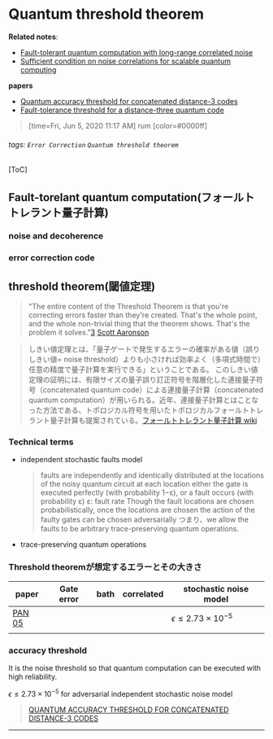 # Quantum threshold theorem

**Related notes**: 
- [Fault-tolerant quantum computation with long-range correlated noise](https://github.com/rum-yasuhiro/papers/blob/main/Fault-tolerant%20quantum%20computation%20with%20long-range%20correlated%20noise.md#fault-tolerant-quantum-computation-with-long-range-correlated-noise)
- [Sufficient condition on noise correlations for scalable quantum computing](https://github.com/rum-yasuhiro/papers/blob/main/Sufficient%20condition%20on%20noise%20correlations%20for%20scalable%20quantum%20computing.md#sufficient-condition-on-noise-correlations-for-scalable-quantum-computing)


**papers**
- [Quantum accuracy threshold for concatenated distance-3 codes](https://arxiv.org/abs/quant-ph/0504218)
- [Fault-tolerance threshold for a distance-three quantum code](https://arxiv.org/abs/quant-ph/0509203)


> [time=Fri, Jun 5, 2020 11:17 AM] 
> rum
> [color=#0000ff]

###### tags: `Error Correction` `Quantum threshold theorem`

[ToC]

## Fault-torelant quantum computation(フォールトトレラント量子計算)

### noise and decoherence
### error correction code


## threshold theorem(閾値定理)

> "The entire content of the Threshold Theorem is that you're correcting errors faster than they're created. That's the whole point, and the whole non-trivial thing that the theorem shows. That's the problem it solves."[3]
> [Scott Aaronson](https://en.wikipedia.org/wiki/Scott_Aaronson)

> しきい値定理とは、「量子ゲートで発生するエラーの確率がある値（誤りしきい値= noise threshold）よりも小さければ効率よく（多項式時間で）任意の精度で量子計算を実行できる」ということである。
> このしきい値定理の証明には、有限サイズの量子誤り訂正符号を階層化した連接量子符号（concatenated quantum code）による連接量子計算（concatenated quantum computation）が用いられる。近年、連接量子計算とはことなった方法である、トポロジカル符号を用いたトポロジカルフォールトトレラント量子計算も提案されている。[フォールトトレラント量子計算 wiki]

### Technical terms

- independent stochastic faults model
	> faults are independently and identically distributed at the locations of the noisy quantum circuit
	> at each location either the gate is executed perfectly (with probability 1−ε), or a fault occurs (with probability ε)
	> ε: fault rate
	> Though the fault locations are chosen probabilistically, once the locations are chosen the action of the faulty gates can be chosen adversarially
	> つまり、we allow the faults to be arbitrary trace-preserving quantum operations.


- trace-preserving quantum operations

### Threshold theoremが想定するエラーとその大きさ

| paper | Gate error | bath | correlated | stochastic noise model | 
| ----- | ---------- | ---- | ---------- | --- |
|[PAN 05][QUANTUM ACCURACY THRESHOLD FOR CONCATENATED DISTANCE-3 CODES]| ||| $\epsilon \leq 2.73 \times 10^{-5}$ |
||||||

### accuracy threshold
It is the noise threshold so that quantum computation can be executed with high reliability.

$\epsilon \leq 2.73 \times 10^{-5}$ for adversarial independent stochastic noise model
> [QUANTUM ACCURACY THRESHOLD FOR CONCATENATED DISTANCE-3 CODES]





<!-- Refs -->
[3]: https://www.scottaaronson.com/democritus/lec14.html
[フォールトトレラント量子計算 wiki]:https://ja.wikipedia.org/wiki/%E3%83%95%E3%82%A9%E3%83%BC%E3%83%AB%E3%83%88%E3%83%88%E3%83%AC%E3%83%A9%E3%83%B3%E3%83%88%E9%87%8F%E5%AD%90%E8%A8%88%E7%AE%97

[QUANTUM ACCURACY THRESHOLD FOR CONCATENATED DISTANCE-3 CODES]: https://arxiv.org/abs/quant-ph/0504218

---
